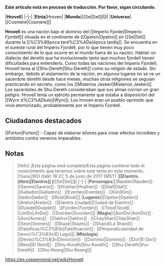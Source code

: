 **Este artículo está en proceso de traducción. Por favor, sigan circulando.**


|**Hrovell**|
|-|-|
|**Etnia**|Hroven|
|**Mundo**|[[Sel\|Sel]]🐱︎|
|**Universo**|[[Cosmere\|Cosmere]]|

**Hrovell** es una nación bajo el dominio del [[Imperio Fjordell\|Imperio Fjordell]] situada en el continente de [[Opelon\|Opelon]] en [[Sel\|Sel]] durante la [[%C3%89poca tard%C3%ADa\|época tardía]]. Se encuentra en el sureste rural del Imperio Fjordell, por lo que tienen muy poco conocimiento de lo que ocurre en el mundo fuera de su nación. Hablan un dialecto del derethi que ha evolucionado tanto que muchos fjordell tienen dificultades para entenderlo.
Como todas las naciones del Imperio Fjordell, Hrovell tenía al [[Shu-Dereth\|Shu-Dereth]] como su religión de estado. Sin embargo, debido al aislamiento de la nación, en algunos lugares no se ve un sacerdote derethi desde hace meses, muchas otras religiones se seguían practicando en secreto, como los [[Misterios Jeskeri\|Misterios Jeskeri]]. Los sacerdotes de Shu-Dereth consideraban que sus almas corrían un gran peligro.
Hrovell tenía un ejército permanente que estaba a disposición del [[Wyrn (t%C3%ADtulo)\|Wyrn]].
Los hroven eran un pueblo oprimido que vivía atemorizado, probablemente por el Imperio Fjordell.

## Ciudadanos destacados
[[Forton\|Forton]] - Capaz de elaborar elixires para crear efectos increíbles y antídotos contra venenos imparables.
## Notas

> [!info] ¡Esta página está completa!Esta página contiene todo el conocimiento que tenemos sobre este tema en este momento.
Chaos2651 (talk) 16:27, 5 de junio de 2017 (MST)
|**[[Elantris (libro)\|Elantris]] (**[[Sel\|Sel]]**)**|
|-|-|
|**Personajes**|[[Raoden\|Raoden]] · [[Sarene\|Sarene]] · [[Hrathen\|Hrathen]] · [[Dilaf\|Dilaf]] · [[Galladon\|Galladon]] · [[Eventeo\|Eventeo]] · [[Kiin\|Kiin]] · [[Iadon\|Iadon]] · [[Roial\|Roial]]|
|**Lugares**|[[Opelon\|Opelon]] · [[Arelon\|Arelon]] · [[Elantris (ciudad)\|Ciudad de Elantris]] · [[Duladel\|Duladel]] · [[Fjorden\|Fjorden]] · [[Teod\|Teod]] · [[JinDo\|JinDo]] · [[Svorden\|Svorden]]|
|**Magia**|[[AonDor\|AonDor]] · [[Aon\|Aones]] · [[Dakhor\|Dakhor]] · [[ChayShan\|ChayShan]] · [[Seon\|Seones]] · [[Skaze\|Skazes]] · [[Shaod\|La Shaod]] · [[Falsificaci%C3%B3n\|Falsificación]] · [[Perpendicularidad de Devoci%C3%B3n\|El Lago]]|
|**Mitología**|[[Devoci%C3%B3n\|Devoción]] · [[Dominio\|Dominio]] · [[Dor\|El Dor]] · [[Reod\|El Reod]] · [[Shu-Korath\|Shu-Korath]] · [[Shu-Dereth\|Shu-Dereth]] · [[Shu-Keseg\|Shu-Keseg]]|



https://es.coppermind.net/wiki/Hrovell
